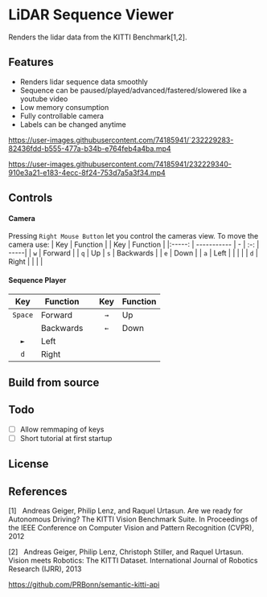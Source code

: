 # LiDAR Sequence Viewer
Renders the lidar data from the KITTI Benchmark[1,2].


## Features
- Renders lidar sequence data smoothly 
- Sequence can be paused/played/advanced/fastered/slowered like a youtube video 
- Low memory consumption
- Fully controllable camera
- Labels can be changed anytime

https://user-images.githubusercontent.com/74185941/`232229283-82436fdd-b555-477a-b34b-e764feb4a4ba.mp4




https://user-images.githubusercontent.com/74185941/232229340-910e3a21-e183-4ecc-8f24-753d7a5a3f34.mp4

## Controls

#### Camera
Pressing `Right Mouse Button` let you control the cameras view. To move the camera use:
| Key           | Function | | Key | Function |
|:-----:   | ----------- | - | :-: | -----|
| `w`        | Forward | | `q`     | Up
| `s`     | Backwards |  | `e`     | Down |
| `a`     | Left |  | | |
| `d`     | Right |  | | |

#### Sequence Player

| Key           | Function | | Key | Function |
|:-----:   | ----------- | - | :-: | -----|
| `Space`        | Forward | | `→`     | Up
| ` `     | Backwards |  | `←`     | Down |
| `►`     | Left |  | | |
| `d`     | Right |  | | |

## Build from source

## Todo
- [ ] Allow remmaping of keys
- [ ] Short tutorial at first startup

## License


## References
[1]&nbsp;&nbsp;&nbsp;Andreas Geiger, Philip Lenz, and Raquel Urtasun. Are we ready for Autonomous Driving? The KITTI Vision Benchmark Suite. In Proceedings of the IEEE Conference on Computer Vision and Pattern Recognition (CVPR), 2012

[2]&nbsp;&nbsp;&nbsp;Andreas Geiger, Philip Lenz, Christoph Stiller, and Raquel Urtasun. Vision meets Robotics: The KITTI Dataset. International Journal of Robotics Research (IJRR), 2013


https://github.com/PRBonn/semantic-kitti-api
